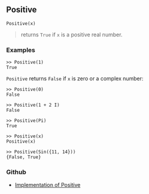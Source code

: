 ## Positive

```
Positive(x)  
```

> returns `True` if `x` is a positive real number.
	
### Examples
 
```
>> Positive(1)
True
```

`Positive` returns `False` if `x` is zero or a complex number:

```
>> Positive(0)
False

>> Positive(1 + 2 I)
False

>> Positive(Pi)
True

>> Positive(x)
Positive(x)

>> Positive(Sin({11, 14}))
{False, True}
```

### Github

* [Implementation of Positive](https://github.com/axkr/symja_android_library/blob/master/symja_android_library/matheclipse-core/src/main/java/org/matheclipse/core/builtin/BooleanFunctions.java#L3986) 
